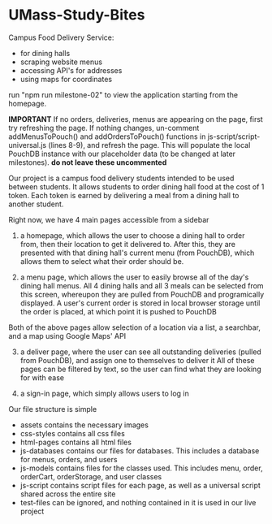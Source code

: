 # UMass-Study-Bites
Campus Food Delivery Service:
- for dining halls
- scraping website menus
- accessing API's for addresses
- using maps for coordinates

run "npm run milestone-02" to view the application starting from the homepage.

**IMPORTANT**
If no orders, deliveries, menus are appearing on the page, first try refreshing the page.
If nothing changes, un-comment addMenusToPouch() and addOrdersToPouch() functions in js-script/script-universal.js (lines 8-9), and refresh the page. This will populate the local PouchDB instance with our placeholder data (to be changed at later milestones). **do not leave these uncommented**


Our project is a campus food delivery students intended to be used between students. It allows students to order dining hall food at the cost of 1 token. Each token is earned by delivering a meal from a dining hall to another student.

Right now, we have 4 main pages accessible from a sidebar
1) a homepage, which allows the user to choose a dining hall to order from, then their location to get it delivered to.
After this, they are presented with that dining hall's current menu (from PouchDB), which allows them to select what their order should be.

2) a menu page, which allows the user to easily browse all of the day's dining hall menus. All 4 dining halls and all 3 meals can be selected from this screen, whereupon they are pulled from PouchDB and programically displayed.
A user's current order is stored in local browser storage until the order is placed, at which point it is pushed to PouchDB

Both of the above pages allow selection of a location via a list, a searchbar, and a map using Google Maps' API

3) a deliver page, where the user can see all outstanding deliveries (pulled from PouchDB), and assign one to themselves to deliver it
All of these pages can be filtered by text, so the user can find what they are looking for with ease

4) a sign-in page, which simply allows users to log in

Our file structure is simple
- assets contains the necessary images
- css-styles contains all css files
- html-pages contains all html files
- js-databases contains our files for databases. This includes a database for menus, orders, and users
- js-models contains files for the classes used. This includes menu, order, orderCart, orderStorage, and user classes
- js-script contains script files for each page, as well as a universal script shared across the entire site
- test-files can be ignored, and nothing contained in it is used in our live project